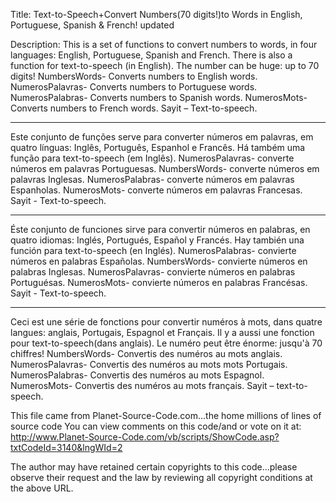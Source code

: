 Title: Text-to-Speech+Convert Numbers(70 digits!)to Words in English, Portuguese, Spanish & French! updated

Description: This is a set of functions to convert numbers to words, in four languages: English, Portuguese, Spanish and French. There is also a function for text-to-speech (in English). The number can be huge: up to 70 digits! NumbersWords- Converts numbers to English words. NumerosPalavras- Converts numbers to Portuguese words. NumerosPalabras- Converts numbers to Spanish words. NumerosMots- Converts numbers to French words. Sayit – Text-to-speech.
**************************************************************************
Este conjunto de funções serve para converter números em palavras, em quatro línguas: Inglês, Português, Espanhol e Francês. Há também uma função para text-to-speech (em Inglês). NumerosPalavras- converte números em palavras Portuguesas. NumbersWords- converte números em palavras Inglesas. NumerosPalabras- converte números em palavras Espanholas. NumerosMots- converte números em palavras Francesas. Sayit - Text-to-speech.
**************************************************************************
Éste conjunto de funciones sirve para convertir números en palabras, en quatro idiomas: Inglés, Portugués, Español y Francés. Hay también una función para text-to-speech (en Inglés). NumerosPalabras- convierte números en palabras Españolas. NumbersWords- convierte números en palabras Inglesas. NumerosPalavras- convierte números en palabras Portuguésas. NumerosMots- convierte números en palabras Francésas. Sayit - Text-to-speech.
**************************************************************************
Ceci est une série de fonctions pour convertir numéros à mots, dans quatre langues: anglais, Portugais, Espagnol et Français. Il y a aussi une fonction pour text-to-speech(dans anglais). Le numéro peut être énorme: jusqu'à 70 chiffres! NumbersWords- Convertis des numéros au mots anglais. NumerosPalavras- Convertis des numéros au mots mots Portugais. NumerosPalabras- Convertis des numéros au mots Espagnol. NumerosMots- Convertis des numéros au mots français. Sayit – text-to-speech.

This file came from Planet-Source-Code.com...the home millions of lines of source code
You can view comments on this code/and or vote on it at: http://www.Planet-Source-Code.com/vb/scripts/ShowCode.asp?txtCodeId=3140&lngWId=2

The author may have retained certain copyrights to this code...please observe their request and the law by reviewing all copyright conditions at the above URL.
